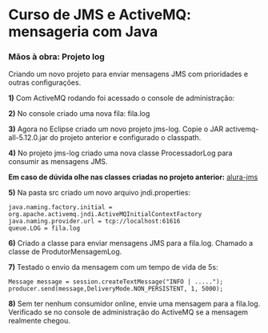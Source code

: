 # Curso de JMS e ActiveMQ: mensageria com Java

### Mãos à obra: Projeto log

Criando um novo projeto para enviar mensagens JMS com prioridades e outras configurações.

**1)** Com ActiveMQ rodando foi acessado o console de administração:

**2)** No console criado uma nova fila: fila.log

**3)** Agora no Eclipse criado um novo projeto jms-log. Copie o JAR activemq-all-5.12.0.jar do projeto anterior e configurado o classpath.

**4)** No projeto jms-log criado uma nova classe ProcessadorLog para consumir as mensagens JMS.

**Em caso de dúvida olhe nas classes criadas no projeto anterior:** [alura-jms](https://github.com/jrmoreiram/alura-jms)

**5)** Na pasta src criado um novo arquivo jndi.properties:
```
java.naming.factory.initial = org.apache.activemq.jndi.ActiveMQInitialContextFactory
java.naming.provider.url = tcp://localhost:61616
queue.LOG = fila.log
```

**6)** Criado a classe para enviar mensagens JMS para a fila.log. Chamado a classe de ProdutorMensagemLog.

**7)** Testado o envio da mensagem com um tempo de vida de 5s:
```
Message message = session.createTextMessage("INFO | .....");
producer.send(message,DeliveryMode.NON_PERSISTENT, 1, 5000);
```

**8)** Sem ter nenhum consumidor online, envie uma mensagem para a fila.log. Verificado se no console de administração do ActiveMQ se a mensagem realmente chegou.
